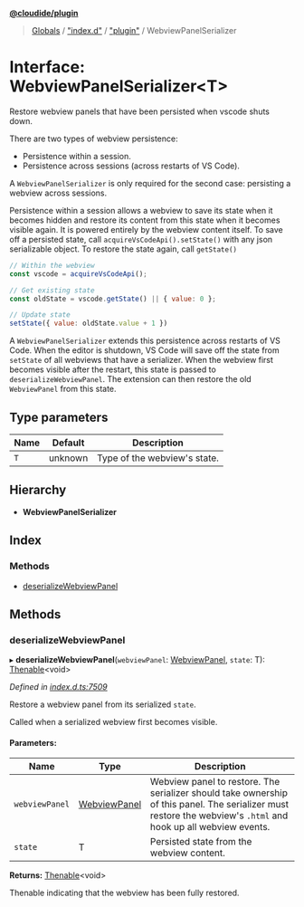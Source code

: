 **[@cloudide/plugin](../README.md)**

> [Globals](../README.md) / ["index.d"](../modules/_index_d_.md) / ["plugin"](../modules/_index_d_._plugin_.md) / WebviewPanelSerializer

# Interface: WebviewPanelSerializer\<T>

Restore webview panels that have been persisted when vscode shuts down.

There are two types of webview persistence:

- Persistence within a session.
- Persistence across sessions (across restarts of VS Code).

A `WebviewPanelSerializer` is only required for the second case: persisting a webview across sessions.

Persistence within a session allows a webview to save its state when it becomes hidden
and restore its content from this state when it becomes visible again. It is powered entirely
by the webview content itself. To save off a persisted state, call `acquireVsCodeApi().setState()` with
any json serializable object. To restore the state again, call `getState()`

```js
// Within the webview
const vscode = acquireVsCodeApi();

// Get existing state
const oldState = vscode.getState() || { value: 0 };

// Update state
setState({ value: oldState.value + 1 })
```

A `WebviewPanelSerializer` extends this persistence across restarts of VS Code. When the editor is shutdown,
VS Code will save off the state from `setState` of all webviews that have a serializer. When the
webview first becomes visible after the restart, this state is passed to `deserializeWebviewPanel`.
The extension can then restore the old `WebviewPanel` from this state.

## Type parameters

Name | Default | Description |
------ | ------ | ------ |
`T` | unknown | Type of the webview's state.  |

## Hierarchy

* **WebviewPanelSerializer**

## Index

### Methods

* [deserializeWebviewPanel](_index_d_._plugin_.webviewpanelserializer.md#deserializewebviewpanel)

## Methods

### deserializeWebviewPanel

▸ **deserializeWebviewPanel**(`webviewPanel`: [WebviewPanel](_index_d_._plugin_.webviewpanel.md), `state`: T): [Thenable](_index_d_.thenable.md)\<void>

*Defined in [index.d.ts:7509](https://github.com/shuyaqian/cloudide-plugin-api/blob/57a3a2a/index.d.ts#L7509)*

Restore a webview panel from its serialized `state`.

Called when a serialized webview first becomes visible.

#### Parameters:

Name | Type | Description |
------ | ------ | ------ |
`webviewPanel` | [WebviewPanel](_index_d_._plugin_.webviewpanel.md) | Webview panel to restore. The serializer should take ownership of this panel. The serializer must restore the webview's `.html` and hook up all webview events. |
`state` | T | Persisted state from the webview content.  |

**Returns:** [Thenable](_index_d_.thenable.md)\<void>

Thenable indicating that the webview has been fully restored.
